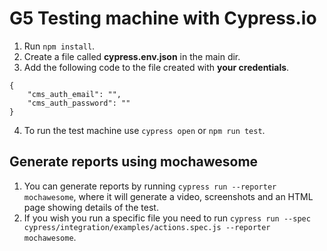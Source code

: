 # G5 Testing machine with Cypress.io

1. Run `npm install`.
2. Create a file called **cypress.env.json** in the main dir.
3. Add the following code to the file created with **your credentials**.
```
{
    "cms_auth_email": "",
    "cms_auth_password": ""
}
```
4. To run the test machine use `cypress open` or `npm run test`.

## Generate reports using mochawesome

1. You can generate reports by running `cypress run --reporter mochawesome`, where it will generate a video, screenshots and an HTML page showing details of the test.
2. If you wish you run a specific file you need to run `cypress run --spec cypress/integration/examples/actions.spec.js --reporter mochawesome`.
